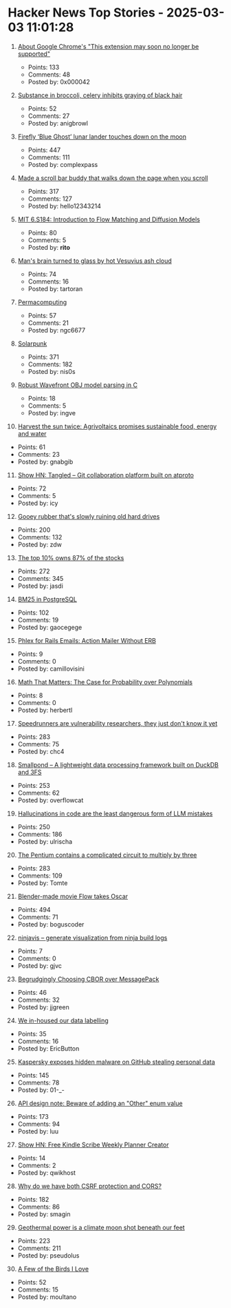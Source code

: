 # Hacker News Top Stories - 2025-03-03 11:01:28

1. [About Google Chrome's "This extension may soon no longer be supported"](https://github.com/gorhill/uBlock/wiki/About-Google-Chrome%27s-%22This-extension-may-soon-no-longer-be-supported%22)
   - Points: 133
   - Comments: 48
   - Posted by: 0x000042

2. [Substance in broccoli, celery inhibits graying of black hair](https://www.asahi.com/ajw/articles/15604493)
   - Points: 52
   - Comments: 27
   - Posted by: anigbrowl

3. [Firefly ‘Blue Ghost’ lunar lander touches down on the moon](https://www.cnn.com/science/live-news/moon-landing-blue-ghost-03-02-25/index.html)
   - Points: 447
   - Comments: 111
   - Posted by: complexpass

4. [Made a scroll bar buddy that walks down the page when you scroll](https://focusfurnace.com/scroll_buddy.html)
   - Points: 317
   - Comments: 127
   - Posted by: hello12343214

5. [MIT 6.S184: Introduction to Flow Matching and Diffusion Models](https://diffusion.csail.mit.edu)
   - Points: 80
   - Comments: 5
   - Posted by: __rito__

6. [Man's brain turned to glass by hot Vesuvius ash cloud](https://www.bbc.com/news/articles/cgr2n8xx5gyo)
   - Points: 74
   - Comments: 16
   - Posted by: tartoran

7. [Permacomputing](https://permacomputing.net/)
   - Points: 57
   - Comments: 21
   - Posted by: ngc6677

8. [Solarpunk](https://en.wikipedia.org/wiki/Solarpunk)
   - Points: 371
   - Comments: 182
   - Posted by: nis0s

9. [Robust Wavefront OBJ model parsing in C](https://nullprogram.com/blog/2025/03/02/)
   - Points: 18
   - Comments: 5
   - Posted by: ingve

10. [Harvest the sun twice: Agrivoltaics promises sustainable food, energy and water](https://www.sheffield.ac.uk/news/harvesting-sun-twice-agrivoltaics-shows-promise-sustainable-food-energy-and-water-management-east)
   - Points: 61
   - Comments: 23
   - Posted by: gnabgib

11. [Show HN: Tangled – Git collaboration platform built on atproto](https://blog.tangled.sh/intro)
   - Points: 72
   - Comments: 5
   - Posted by: icy

12. [Gooey rubber that's slowly ruining old hard drives](https://www.downtowndougbrown.com/2025/03/the-gooey-rubber-thats-slowly-ruining-old-hard-drives/)
   - Points: 200
   - Comments: 132
   - Posted by: zdw

13. [The top 10% owns 87% of the stocks](https://awealthofcommonsense.com/2025/02/the-top-10/)
   - Points: 272
   - Comments: 345
   - Posted by: jasdi

14. [BM25 in PostgreSQL](https://blog.vectorchord.ai/vectorchord-bm25-revolutionize-postgresql-search-with-bm25-ranking-3x-faster-than-elasticsearch)
   - Points: 102
   - Comments: 19
   - Posted by: gaocegege

15. [Phlex for Rails Emails: Action Mailer Without ERB](https://camillovisini.com/coding/phlex-for-rails-emails-action-mailer-without-erb)
   - Points: 9
   - Comments: 0
   - Posted by: camillovisini

16. [Math That Matters: The Case for Probability over Polynomials](https://anandsanwal.me/math-eduction-more-probability-statistics-less-calculus/)
   - Points: 8
   - Comments: 0
   - Posted by: herbertl

17. [Speedrunners are vulnerability researchers, they just don't know it yet](https://zetier.com/speedrunners-are-vulnerability-researchers/)
   - Points: 283
   - Comments: 75
   - Posted by: chc4

18. [Smallpond – A lightweight data processing framework built on DuckDB and 3FS](https://github.com/deepseek-ai/smallpond)
   - Points: 253
   - Comments: 62
   - Posted by: overflowcat

19. [Hallucinations in code are the least dangerous form of LLM mistakes](https://simonwillison.net/2025/Mar/2/hallucinations-in-code/)
   - Points: 250
   - Comments: 186
   - Posted by: ulrischa

20. [The Pentium contains a complicated circuit to multiply by three](https://www.righto.com/2025/03/pentium-multiplier-adder-reverse-engineered.html)
   - Points: 283
   - Comments: 109
   - Posted by: Tomte

21. [Blender-made movie Flow takes Oscar](https://www.reuters.com/lifestyle/flow-wins-best-animated-feature-film-oscar-2025-03-03/)
   - Points: 494
   - Comments: 71
   - Posted by: boguscoder

22. [ninjavis – generate visualization from ninja build logs](https://github.com/chagui/ninjavis)
   - Points: 7
   - Comments: 0
   - Posted by: gjvc

23. [Begrudgingly Choosing CBOR over MessagePack](https://taylor.town/flat-scraps-001)
   - Points: 46
   - Comments: 32
   - Posted by: jjgreen

24. [We in-housed our data labelling](https://www.ericbutton.co/p/data-labelling)
   - Points: 35
   - Comments: 16
   - Posted by: EricButton

25. [Kaspersky exposes hidden malware on GitHub stealing personal data](https://www.kaspersky.com/about/press-releases/kaspersky-exposes-hidden-malware-on-github-stealing-personal-data-and-485000-in-bitcoin)
   - Points: 145
   - Comments: 78
   - Posted by: 01-_-

26. [API design note: Beware of adding an "Other" enum value](https://devblogs.microsoft.com/oldnewthing/20250217-00/?p=110873)
   - Points: 173
   - Comments: 94
   - Posted by: luu

27. [Show HN: Free Kindle Scribe Weekly Planner Creator](https://tools.docgenie.co.uk/)
   - Points: 14
   - Comments: 2
   - Posted by: qwikhost

28. [Why do we have both CSRF protection and CORS?](https://smagin.fyi/posts/cross-site-requests/)
   - Points: 182
   - Comments: 86
   - Posted by: smagin

29. [Geothermal power is a climate moon shot beneath our feet](https://www.newyorker.com/news/the-lede/geothermal-power-is-a-climate-moon-shot-beneath-our-feet)
   - Points: 223
   - Comments: 211
   - Posted by: pseudolus

30. [A Few of the Birds I Love](https://moultano.wordpress.com/2024/05/03/a-few-of-the-birds-i-love/)
   - Points: 52
   - Comments: 15
   - Posted by: moultano

